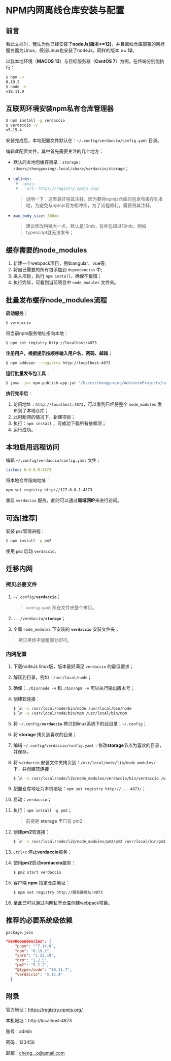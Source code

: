 # NPM内网离线仓库安装与配置

## 前言

看此文档时，我认为你已经安装了**nodeJs(版本>=12)**，并且离线仓库部署的目标服务器为Linux，假设Linux也安装了nodeJs，同样的版本 **>= 12**。

以我本地环境（**MACOS 13**）与目标服务器（**CentOS 7**）为例，在终端分别能执行：

```bash
$ npm -v
8.19.2
$ node -v
v18.11.0
```

## 互联网环境安装npm私有仓库管理器

```bash
$ npm install -g verdaccio
$ verdaccio -v
v5.15.4
```

安装完成后，本地配置文件默认在：`~/.config/verdaccio/config.yaml` 目录。

编辑此配置文件，其中首先需要关注的几个地方：

- 默认的本地包缓存目录：`storage: /Users/chengyuxing/.local/share/verdaccio/storage`；

- ```yaml
  uplinks:
   #  npmjs:
   #    url: https://registry.npmjs.org/
  ```

  > 说明一下：这里最好将其注释，因为要将npmjs仓库的包发布缓存到本地，为避免与npmjs官方相冲突，为了流程顺利，需要将其注释。

- ```yaml
  max_body_size: 500mb
  ```

  > 建议修改稍微大一点，默认是10mb，有些包超过10mb，例如typescript就无法发布；


## 缓存需要的node_modules

1. 新建一个webpack项目，例如angular、vue等;
2. 将自己需要的所有包添加到 `dependencies` 中;
3. 进入项目，执行 `npm install`，确保不报错；
4. 执行完毕，可看到当前项目中 `node_modules` 文件夹。

## 批量发布缓存node_modules流程

**启动服务**：

```bash
$ verdaccio
```

将当前npm服务地址指向本地：

```bash
$ npm set registry http://localhost:4873
```

**注册用户，根据提示按顺序输入用户名、密码、邮箱：**

```bash
$ npm adduser --registry http://localhost:4873
```

**运行批量发布包工具**：

```bash
$ java -jar npm-publish-app.jar "/Users/chengyuxing/WebstormProjects/ng14-starter/node_modules"
```

**执行完毕后**：

1. 访问地址：`http://localhost:4873`，可以看到已经将整个 `node_modules` 发布到了本地仓库；
2. 此时断网的情况下，新建项目；
3. 执行：`npm install` ，可成功下载所有依赖项；
4. 运行成功。

## 本地启用远程访问

编辑 `~/.config/verdaccio/config.yaml` 文件：

```yaml
listen: 0.0.0.0:4873
```

将本地仓库指向地址：

```bash
npm set registry http://127.0.0.1:4873
```

重启 `verdaccio` 服务，此时可以通过**局域网IP**来进行访问。

## 可选[推荐]

安装 `pm2`管理进程：

```bash
$ npm install -g pm2
```

使用 `pm2` 启动 `verdaccio`。

## 迁移内网

### 拷贝必要文件

1. `~/.config/`**`verdaccio`**；

   > `config.yaml` 所在文件夹整个拷贝。

2. `.../verdaccio/`**`storage`**；

3. 全局 `node_modules` 下安装的 **`verdaccio`** 安装文件夹；

> 拷贝黑体字加粗部分即可。

### 内网配置

1. 下载nodeJs linux版，版本最好满足 `verdaccio` 的最低要求；

2. 解压到目录，例如：`/usr/local/node`；

3. 确保：`./bin/node -v` 和`./bin/npm -v` 可以执行输出版本号；

4. 创建软连接：

   ```bash
   $ ln -s /usr/local/node/bin/node /usr/local/bin/node
   $ ln -s /usr/local/node/bin/npm /usr/local/bin/npm
   ```

5. 将 `~/.config/`**`verdaccio`** 拷贝到linux系统下的此目录：`~/.config`；

6. 将 **storage** 拷贝到喜欢的目录；

7. 编辑 `~/.config/verdaccio/config.yaml`：修改**storage**节点为喜欢的目录，并保存。

8. 将 `verdaccio` 安装文件夹拷贝到：`/usr/local/node/lib/node_modules/` 下，并创建软连接：

   ```bash
   $ ln -s /usr/local/node/lib/node_modules/verdaccio/bin/verdaccio /usr/local/bin/verdaccio
   ```

9. 配置仓库地址为本机地址：`npm set registry http://....4873/`；

10. 启动：`verdaccio`；

11. 执行：`npm install -g pm2`；

    > 前提是 **storage** 里已有 pm2 ;

12. 创建**pm2**软连接：

    ```bash
    $ ln -s /usr/local/node/lib/node_modules/pm2/pm2 /usr/local/bin/pm2
    ```

13. `Ctrl+c` 停止**verdaccio**服务；

14. 使用**pm2**启动**verdaccio**服务：

    ```bash
    $ pm2 start verdaccio
    ```

15. 客户端 **npm** 指定仓库地址：

    ```bash
    $ npm set registry http://服务器地址:4873
    ```

16. 至此已可以通过内网私有仓库创建webpack项目。

## 推荐的必要系统级依赖

`package.json`

```json
"devDependencies": {
    "pnpm": "^7.14.0",
    "npm": "8.19.2",
    "yarn": "1.22.19",
    "nrm": "1.2.5",
    "pm2": "5.2.2",
    "@types/node": "18.11.7",
    "verdaccio": "5.15.4"
  }
```

## 附录

官方地址：https://registry.npmjs.org/

本机地址：http://localhost:4873

账号：admin

密码：123456

邮箱：cheng...o@gmail.com
